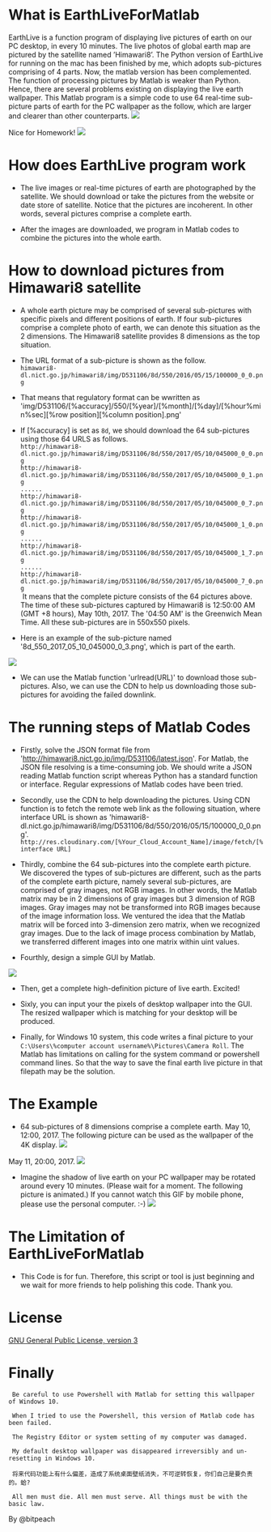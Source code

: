 # What is EarthLiveForMatlab

EarthLive is a function program of displaying live pictures of earth on our PC desktop, in every 10 minutes. The live photos of global earth map are pictured by the satellite named ’Himawari8’. The Python version of EarthLive for running on the mac has been finished by me, which adopts sub-pictures comprising of 4 parts. Now, the matlab version has been complemented. The function of processing pictures by Matlab is weaker than Python. Hence, there are several problems existing on displaying the live earth wallpaper. This Matlab program is a simple code to use 64 real-time sub-picture parts of earth for the PC wallpaper as the follow, which are larger and clearer than other counterparts.
![](https://github.com/bitpeach/EarthLiveForMatlab/blob/master/Wallpaper%20(win10).PNG)


Nice for Homework!
![](https://github.com/bitpeach/EarthLiveForMatlab/blob/master/A%20boat.jpg)

# How does EarthLive program work
* The live images or real-time pictures of earth are photographed by the satellite. We should download or take the pictures from the website or date store of satellite. Notice that the pictures are incoherent. In other words, several pictures comprise a complete earth.

* After the images are downloaded, we program in Matlab codes to combine the pictures into the whole earth.

# How to download pictures from Himawari8 satellite
* A whole earth picture may be comprised of several sub-pictures with specific pixels and different positions of earth. If four sub-pictures comprise a complete photo of earth, we can denote this situation as the 2 dimensions. The Himawari8 satellite provides 8 dimensions as the top situation.

* The URL format of a sub-picture is shown as the follow.
</br>`himawari8-dl.nict.go.jp/himawari8/img/D531106/8d/550/2016/05/15/100000_0_0.png`

* That means that regulatory format can be wwritten as 'img/D531106/[%accuracy]/550/[%year]/[%month]/[%day]/[%hour%min%sec][%row position][%column position].png'

* If [%accuracy] is set as `8d`, we should download the 64 sub-pictures using those 64 URLS as follows.
 </br>`http://himawari8-dl.nict.go.jp/himawari8/img/D531106/8d/550/2017/05/10/045000_0_0.png`</br>
`http://himawari8-dl.nict.go.jp/himawari8/img/D531106/8d/550/2017/05/10/045000_0_1.png`</br>
`......` </br>
`http://himawari8-dl.nict.go.jp/himawari8/img/D531106/8d/550/2017/05/10/045000_0_7.png`</br>
`http://himawari8-dl.nict.go.jp/himawari8/img/D531106/8d/550/2017/05/10/045000_1_0.png`</br>
`......` </br>
`http://himawari8-dl.nict.go.jp/himawari8/img/D531106/8d/550/2017/05/10/045000_1_7.png`</br>
`......` </br>
`http://himawari8-dl.nict.go.jp/himawari8/img/D531106/8d/550/2017/05/10/045000_7_0.png`</br>
  It means that the complete picture consists of the 64 pictures above. The time of these sub-pictures captured by Himawari8 is 12:50:00 AM (GMT +8 hours), May 10th, 2017. The '04:50 AM' is the Greenwich Mean Time. All these sub-pictures are in 550x550 pixels.
  
 * Here is an example of the sub-picture named '8d_550_2017_05_10_045000_0_3.png', which is part of the earth.
 
 ![](https://github.com/bitpeach/EarthLiveForMatlab/blob/master/8d_550_2017_05_10_045000_0_3.png)
 
 * We can use the Matlab function 'urlread(URL)' to download those sub-pictures. Also, we can use the CDN to help us downloading those sub-pictures for avoiding the failed downlink.
 
# The running steps of Matlab Codes
* Firstly, solve the JSON format file from 'http://himawari8.nict.go.jp/img/D531106/latest.json'. For Matlab, the JSON file resolving is a time-consuming job. We should write a JSON reading Matlab function script whereas Python has a standard function or interface. Regular expressions of Matlab codes have been tried.

* Secondly, use the CDN to help downloading the pictures. Using CDN function is to fetch the remote web link as the following situation, where interface URL is shown as 'himawari8-dl.nict.go.jp/himawari8/img/D531106/8d/550/2016/05/15/100000_0_0.png'. 
</br>`http://res.cloudinary.com/[%Your_Cloud_Account_Name]/image/fetch/[%interface URL]`

* Thirdly, combine the 64 sub-pictures into the complete earth picture. We discovered the types of sub-pictures are different, such as the parts of the complete earth picture, namely several sub-pictures, are comprised of gray images, not RGB images. In other words, the Matlab matrix may be in 2 dimensions of gray images but 3 dimension of RGB images. Gray images may not be transformed into RGB images because of the image information loss. We ventured the idea that the Matlab matrix will be forced into 3-dimension zero matrix, when we recognized gray images. Due to the lack of image process combination by Matlab, we transferred different images into one matrix within uint values.

* Fourthly, design a simple GUI by Matlab.

![](https://github.com/bitpeach/EarthLiveForMatlab/blob/master/Matlab%20GUI.png)

* Then, get a complete high-definition picture of live earth. Excited!

* Sixly, you can input your the pixels of desktop wallpaper into the GUI. The resized wallpaper which is matching for your desktop will be produced.

* Finally, for Windows 10 system, this code writes a final picture to your `C:\Users\%computer account username%\Pictures\Camera Roll`. The Matlab has limitations on calling for the system command or powershell command lines. So that the way to save the final earth live picture in that filepath may be the solution.

# The Example
* 64 sub-pictures of 8 dimensions comprise a complete earth.
May 10, 12:00, 2017. The following picture can be used as the wallpaper of the 4K display.
![](https://github.com/bitpeach/EarthLiveForMatlab/blob/master/2017_05_10_12_30_00.png)

May 11, 20:00, 2017.
 ![](https://github.com/bitpeach/EarthLiveForMatlab/blob/master/2017_05_11_20_00_00.png)
 
 * Imagine the shadow of live earth on your PC wallpaper may be rotated around every 10 minutes.
 (Please wait for a moment. The following picture is animated.)
 If you cannot watch this GIF by mobile phone, please use the personal computer. :-)
 ![](https://github.com/bitpeach/EarthLiveForMatlab/blob/master/EarthLive.gif)

# The Limitation of EarthLiveForMatlab
* This Code is for fun. Therefore, this script or tool is just beginning and we wait for more friends to help polishing this code. Thank you.

# License
[GNU General Public License, version 3](LICENSE)

# Finally
` Be careful to use Powershell with Matlab for setting this wallpaper of Windows 10.`

` When I tried to use the Powershell, this version of Matlab code has been failed.`

` The Registry Editor or system setting of my computer was damaged.`

` My default desktop wallpaper was disappeared irreversibly and un-resetting in Windows 10.`

` 将来代码功能上有什么偏差，造成了系统桌面壁纸消失，不可逆转恢复，你们自己是要负责的。蛤?`

` All men must die. All men must serve. All things must be with the basic law.` 

By @bitpeach
